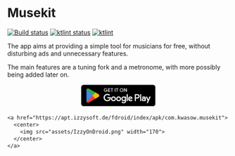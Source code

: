 # Musekit

<p>
<a href="https://github.com/Kwasow/Musekit/actions/workflows/android.yml"><img src="https://github.com/Kwasow/Musekit/actions/workflows/android.yml/badge.svg" alt="Build status"></a>
<a href="https://github.com/Kwasow/Musekit/actions/workflows/ktlint.yml"><img src="https://github.com/Kwasow/Musekit/actions/workflows/ktlint.yml/badge.svg" alt="ktlint status"></a>
<a href="https://ktlint.github.io/"><img src="https://img.shields.io/badge/code%20style-%E2%9D%A4-FF4081.svg" alt="ktlint"></a>
</p>

The app aims at providing a simple tool for musicians for free, without
disturbing ads and unnecessary features.

The main features are a tuning fork and a metronome, with more possibly
being added later on.

<div>
    <a href="https://play.google.com/store/apps/details?id=com.kwasow.musekit">
      <center>
        <img src="assets/GooglePlay.png" width="170">
      </center>
    </a>

    <a href="https://apt.izzysoft.de/fdroid/index/apk/com.kwasow.musekit">
      <center>
        <img src="assets/IzzyOnDroid.png" width="170">
      </center>
    </a>
</div>
